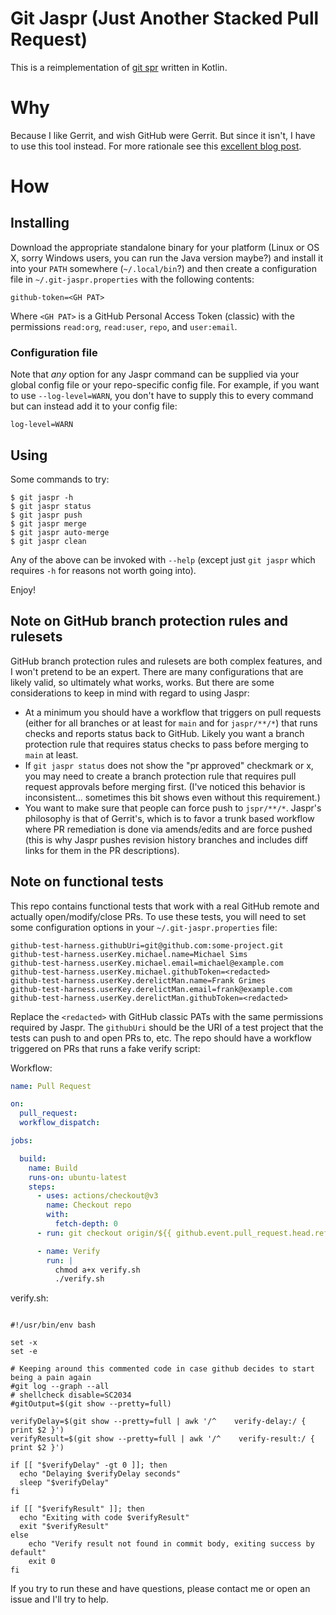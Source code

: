 # Git Jaspr (Just Another Stacked Pull Request)

This is a reimplementation of [git spr](https://github.com/ejoffe/spr) written in Kotlin.

# Why

Because I like Gerrit, and wish GitHub were Gerrit. But since it isn't, I have to use this tool instead.
For more rationale see this [excellent blog post](https://jg.gg/2018/09/29/stacked-diffs-versus-pull-requests/).

# How

## Installing

Download the appropriate standalone binary for your platform (Linux or OS X, sorry Windows users, you can run the Java
version maybe?) and install it into your `PATH` somewhere (`~/.local/bin`?) and then create a configuration file in 
`~/.git-jaspr.properties` with the following contents:

```properties
github-token=<GH PAT>
```

Where `<GH PAT>` is a GitHub Personal Access Token (classic) with the permissions `read:org`, `read:user`, `repo`, and 
`user:email`.

### Configuration file
Note that _any_ option for any Jaspr command can be supplied via your global config file or your repo-specific config
file. For example, if you want to use `--log-level=WARN`, you don't have to
supply this to every command but can instead add it to your config file:

```properties
log-level=WARN
```

## Using

Some commands to try:
```shell
$ git jaspr -h 
$ git jaspr status
$ git jaspr push
$ git jaspr merge
$ git jaspr auto-merge
$ git jaspr clean
```

Any of the above can be invoked with `--help` (except just `git jaspr` which requires `-h` for reasons not worth going
into).

Enjoy!

## Note on GitHub branch protection rules and rulesets

GitHub branch protection rules and rulesets are both complex features, and I won't pretend to be an expert. There are
many configurations that are likely valid, so ultimately what works, works. But there are some considerations to keep in
mind with regard to using Jaspr:

- At a minimum you should have a workflow that triggers on pull requests (either for all branches or at least for `main`
  and for `jaspr/**/*`) that runs checks and reports status back to GitHub. Likely you want a branch protection rule
  that requires status checks to pass before merging to `main` at least.
- If `git jaspr status` does not show the "pr approved" checkmark or x, you may need to create a branch protection rule
  that requires pull request approvals before merging first. (I've noticed this behavior is inconsistent... sometimes
  this bit shows even without this requirement.)
- You want to make sure that people can force push to `jspr/**/*`. Jaspr's philosophy is that of Gerrit's, which is to
  favor a trunk based workflow where PR remediation is done via amends/edits and are force pushed (this is why Jaspr
  pushes revision history branches and includes diff links for them in the PR descriptions).

## Note on functional tests

This repo contains functional tests that work with a real GitHub remote and actually open/modify/close PRs. To use these
tests, you will need to set some configuration options in your `~/.git-jaspr.properties` file:

```properties
github-test-harness.githubUri=git@github.com:some-project.git
github-test-harness.userKey.michael.name=Michael Sims
github-test-harness.userKey.michael.email=michael@example.com
github-test-harness.userKey.michael.githubToken=<redacted>
github-test-harness.userKey.derelictMan.name=Frank Grimes
github-test-harness.userKey.derelictMan.email=frank@example.com
github-test-harness.userKey.derelictMan.githubToken=<redacted>

```

Replace the `<redacted>` with GitHub classic PATs with the same permissions required by Jaspr. The `githubUri` should be
the URI of a test project that the tests can push to and open PRs to, etc. The repo should have a workflow triggered on
PRs that runs a fake verify script:

Workflow:
```yaml
name: Pull Request

on:
  pull_request:
  workflow_dispatch:

jobs:

  build:
    name: Build
    runs-on: ubuntu-latest
    steps:
      - uses: actions/checkout@v3
        name: Checkout repo
        with:
          fetch-depth: 0
      - run: git checkout origin/${{ github.event.pull_request.head.ref }}

      - name: Verify
        run: |
          chmod a+x verify.sh
          ./verify.sh

```

verify.sh:
```shell

#!/usr/bin/env bash

set -x
set -e

# Keeping around this commented code in case github decides to start being a pain again
#git log --graph --all
# shellcheck disable=SC2034
#gitOutput=$(git show --pretty=full)

verifyDelay=$(git show --pretty=full | awk '/^    verify-delay:/ { print $2 }')
verifyResult=$(git show --pretty=full | awk '/^    verify-result:/ { print $2 }')

if [[ "$verifyDelay" -gt 0 ]]; then
  echo "Delaying $verifyDelay seconds"
  sleep "$verifyDelay"
fi

if [[ "$verifyResult" ]]; then
  echo "Exiting with code $verifyResult"
  exit "$verifyResult"
else
    echo "Verify result not found in commit body, exiting success by default"
    exit 0
fi
```

If you try to run these and have questions, please contact me or open an issue and I'll try to help.
